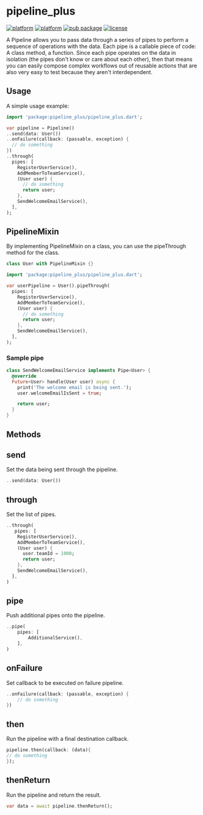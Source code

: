 # pipeline_plus

[![platform](https://img.shields.io/badge/Platform-Flutter-02569B?logo=flutter)](https://flutter.dev)
[![platform](https://img.shields.io/badge/Platform-Dart-02569B?logo=dart)](https://dart.dev)
[![pub package](https://img.shields.io/pub/v/pipeline_plus.svg?label=pipeline_plus&color=02569B)](https://pub.dev/packages/pipeline_plus)
[![license](https://img.shields.io/github/license/aydinfatih/pipeline_plus?color=02569B)](https://opensource.org/licenses/BSD-3-Clause)

A Pipeline allows you to pass data through a series of pipes to perform a
sequence of operations with the data. Each pipe is a callable piece of code: A
class method, a function. Since each pipe operates on the data in isolation (the
pipes don't know or care about each other), then that means you can easily
compose complex workflows out of reusable actions that are also very easy to
test because they aren't interdependent.

## Usage

A simple usage example:

```dart
import 'package:pipeline_plus/pipeline_plus.dart';

var pipeline = Pipeline()
..send(data: User())
..onFailure(callback: (passable, exception) {
  // do something
})
..through(
  pipes: [
    RegisterUserService(),
    AddMemberToTeamService(),
    (User user) {
      // do something
      return user;
    },
    SendWelcomeEmailService(),
  ],
);
```

## PipelineMixin
By implementing PipelineMixin on a class, you can use the pipeThrough method for the class.

```dart
class User with PipelineMixin {}
```

```dart
import 'package:pipeline_plus/pipeline_plus.dart';

var userPipeline = User().pipeThrough(
  pipes: [
    RegisterUserService(),
    AddMemberToTeamService(),
    (User user) {
      // do something
      return user;
    },
    SendWelcomeEmailService(),
  ],
);

```

### Sample pipe
```dart
class SendWelcomeEmailService implements Pipe<User> {
  @override
  Future<User> handle(User user) async {
    print('The welcome email is being sent.');
    user.welcomeEmailIsSent = true;

    return user;
  }
}
```
## Methods
## send
Set the data being sent through the pipeline.
```dart
..send(data: User())
```
## through
Set the list of pipes.
```dart
..through(
   pipes: [
    RegisterUserService(),
    AddMemberToTeamService(),
    (User user) {
      user.teamId = 1000;
      return user;
    },
    SendWelcomeEmailService(),
  ],
)
```
## pipe
Push additional pipes onto the pipeline.
```dart
..pipe(
    pipes: [
        AdditionalService(),
    ],
)
```
## onFailure
Set callback to be executed on failure pipeline.
```dart
..onFailure(callback: (passable, exception) {
    // do something
})
```
## then
Run the pipeline with a final destination callback.
```dart
pipeline.then(callback: (data){
// do something
});
```
## thenReturn
Run the pipeline and return the result.
```dart
var data = await pipeline.thenReturn();
```
